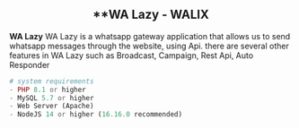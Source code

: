 ## <center>**WA Lazy - WALIX</center>

**WA Lazy** WA Lazy is a whatsapp gateway application that allows us to send whatsapp messages through the website, using Api. there are several other features in WA Lazy such as Broadcast, Campaign, Rest Api, Auto Responder
<br>

```php
# system requirements
- PHP 8.1 or higher
- MySQL 5.7 or higher
- Web Server (Apache)
- NodeJS 14 or higher (16.16.0 recommended)
```


